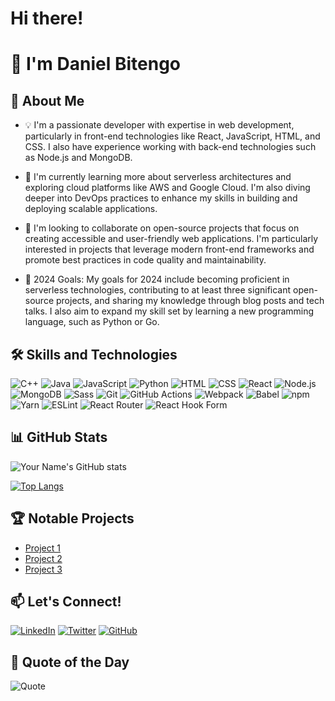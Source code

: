 # Hi there!
# 👋 I'm Daniel Bitengo

## 🚀 About Me
- 💡 I'm a passionate developer with expertise in web development, particularly in front-end technologies like React, JavaScript, HTML, and CSS. I also have experience working with back-end technologies such as Node.js and MongoDB.

- 🌱 I'm currently learning more about serverless architectures and exploring cloud platforms like AWS and Google Cloud. I'm also diving deeper into DevOps practices to enhance my skills in building and deploying scalable applications.

- 👯 I'm looking to collaborate on open-source projects that focus on creating accessible and user-friendly web applications. I'm particularly interested in projects that leverage modern front-end frameworks and promote best practices in code quality and maintainability.

- 🥅 2024 Goals: My goals for 2024 include becoming proficient in serverless technologies, contributing to at least three significant open-source projects, and sharing my knowledge through blog posts and tech talks. I also aim to expand my skill set by learning a new programming language, such as Python or Go.

## 🛠 Skills and Technologies
![C++](https://img.shields.io/badge/-C++-00599C?style=flat-square&logo=C%2B%2B&logoColor=white)
![Java](https://img.shields.io/badge/-Java-007396?style=flat-square&logo=Java&logoColor=white)
![JavaScript](https://img.shields.io/badge/-JavaScript-05122A?style=flat&logo=javascript)
![Python](https://img.shields.io/badge/-Python-05122A?style=flat&logo=python)
![HTML](https://img.shields.io/badge/-HTML-05122A?style=flat&logo=HTML5)
![CSS](https://img.shields.io/badge/-CSS-05122A?style=flat&logo=CSS3&logoColor=1572B6)
![React](https://img.shields.io/badge/-React-61DAFB?style=flat-square&logo=React&logoColor=black)
![Node.js](https://img.shields.io/badge/-Node.js-339933?style=flat-square&logo=Node.js&logoColor=white)
![MongoDB](https://img.shields.io/badge/-MongoDB-47A248?style=flat-square&logo=MongoDB&logoColor=white)
![Sass](https://img.shields.io/badge/-Sass-CC6699?style=flat-square&logo=Sass&logoColor=white)
![Git](https://img.shields.io/badge/-Git-05122A?style=flat&logo=git)
![GitHub Actions](https://img.shields.io/badge/-GitHub%20Actions-2088FF?style=flat-square&logo=GitHub%20Actions&logoColor=white)
![Webpack](https://img.shields.io/badge/-Webpack-8DD6F9?style=flat-square&logo=Webpack&logoColor=black)
![Babel](https://img.shields.io/badge/-Babel-F9DC3E?style=flat-square&logo=Babel&logoColor=black)
![npm](https://img.shields.io/badge/-npm-CB3837?style=flat-square&logo=npm&logoColor=white)
![Yarn](https://img.shields.io/badge/-Yarn-2C8EBB?style=flat-square&logo=Yarn&logoColor=white)
![ESLint](https://img.shields.io/badge/-ESLint-4B32C3?style=flat-square&logo=ESLint&logoColor=white)
![React Router](https://img.shields.io/badge/-React%20Router-CA4245?style=flat-square&logo=React%20Router&logoColor=white)
![React Hook Form](https://img.shields.io/badge/-React%20Hook%20Form-EC5990?style=flat-square&logo=React%20Hook%20Form&logoColor=white)

## 📊 GitHub Stats
![Your Name's GitHub stats](https://github-readme-stats.vercel.app/api?username=Dancode-188&show_icons=true&theme=radical)

[![Top Langs](https://github-readme-stats.vercel.app/api/top-langs/?username=Dancode-188&layout=compact&theme=radical)](https://github.com/Dancode-188/github-readme-stats)

## 🏆 Notable Projects
- [Project 1](link-to-project-1)
- [Project 2](link-to-project-2)
- [Project 3](link-to-project-3)


## 📫 Let's Connect!

[![LinkedIn](https://img.shields.io/badge/LinkedIn-0077B5?style=for-the-badge&logo=linkedin&logoColor=white)][linkedin]
[![Twitter](https://img.shields.io/badge/Twitter-1DA1F2?style=for-the-badge&logo=twitter&logoColor=white)][twitter]
[![GitHub](https://img.shields.io/badge/Follow-100000?style=for-the-badge&logo=github&logoColor=white)][github]

[linkedin]: https://www.linkedin.com/in/daniel-bitengo-380720267/
[twitter]: https://twitter.com/DanielBitengo
[github]: https://github.com/Dancode-188

## 🌟 Quote of the Day

![Quote](https://quotes-github-readme.vercel.app/api?type=horizontal&theme=radical)
